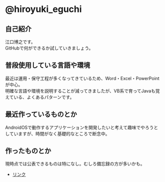 # @hiroyuki_eguchi

## 自己紹介

江口博之です。  
GitHubで何ができるか試していきましょう。  

## 普段使用している言語や環境
最近は運用・保守工程が多くなってきているため、Word・Excel・PowerPointが中心。  
明確な言語や環境を説明することが減ってきましたが、VB系で育ってJavaも覚えている、よくあるパターンです。  

## 最近作っているものとか
AndroidOSで動作するアプリケーションを開発したいと考えて趣味でやろうとしていますが、時間がなく基礎的なところで断念中。  

## 作ったものとか
現時点では公表できるものは特になし。むしろ備忘録の方が多いかも。  

- [リンク]()
